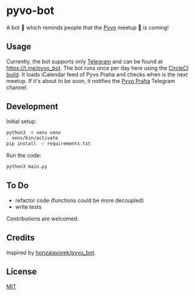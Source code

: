 # pyvo-bot

A bot 🤖 which reminds people that the [Pyvo](https://pyvo.cz) meetup 🍻 is coming! 

## Usage

Currently, the bot supports only [Telegram](https://telegram.org/) and can be found at https://t.me/pyvo_bot. The bot runs once per day here using the [CircleCI build](https://circleci.com/gh/honzajavorek/pyvo_bot). It loads iCalendar feed of Pyvo Praha and checks when is the next meetup. If it's about to be soon, it notifies the [Pyvo Praha](https://t.me/pyvopraha) Telegram channel.

## Development

Initial setup:
```bash
python3 -m venv venv
. venv/bin/activate
pip install -r requirements.txt
```

Run the code:
```bash
python3 main.py 
```

## To Do

* refactor code (functions could be more decoupled)
* write tests

Contributions are welcomed. 

## Credits

Inspired by [honzajavorek/pyvo_bot](https://github.com/honzajavorek/pyvo_bot).

## License

[MIT](LICENSE)